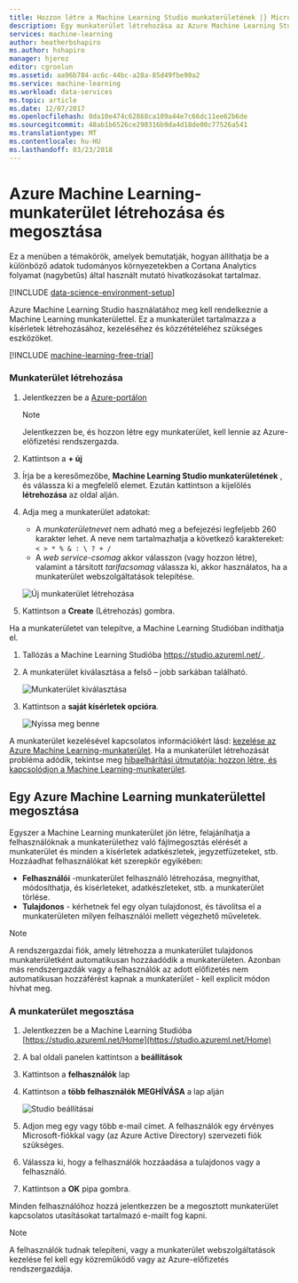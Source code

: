 ```yaml
---
title: Hozzon létre a Machine Learning Studio munkaterületének |} Microsoft Docs
description: Egy munkaterület létrehozása az Azure Machine Learning Studióban
services: machine-learning
author: heatherbshapiro
ms.author: hshapiro
manager: hjerez
editor: cgronlun
ms.assetid: aa96b784-ac6c-44bc-a28a-85d49fbe90a2
ms.service: machine-learning
ms.workload: data-services
ms.topic: article
ms.date: 12/07/2017
ms.openlocfilehash: 8da10e474c62868ca109a44e7c66dc11ee62b6de
ms.sourcegitcommit: 48ab1b6526ce290316b9da4d18de00c77526a541
ms.translationtype: MT
ms.contentlocale: hu-HU
ms.lasthandoff: 03/23/2018
---
```

# <a name="create-and-share-an-azure-machine-learning-workspace"></a>Azure Machine Learning-munkaterület létrehozása és megosztása
Ez a menüben a témakörök, amelyek bemutatják, hogyan állíthatja be a különböző adatok tudományos környezetekben a Cortana Analytics folyamat (nagybetűs) által használt mutató hivatkozásokat tartalmaz.

[!INCLUDE [data-science-environment-setup](../../../includes/cap-setup-environments.md)]

Azure Machine Learning Studio használatához meg kell rendelkeznie a Machine Learning munkaterülettel. Ez a munkaterület tartalmazza a kísérletek létrehozásához, kezeléséhez és közzétételéhez szükséges eszközöket.

[!INCLUDE [machine-learning-free-trial](../../../includes/machine-learning-free-trial.md)]

### <a name="to-create-a-workspace"></a>Munkaterület létrehozása
1. Jelentkezzen be a [Azure-portálon](https://portal.azure.com/)

    > [!NOTE]
    > Jelentkezzen be, és hozzon létre egy munkaterület, kell lennie az Azure-előfizetési rendszergazda. 
    >
    > 

2. Kattintson a **+ új**

3. Írja be a keresőmezőbe, **Machine Learning Studio munkaterületének** , és válassza ki a megfelelő elemet. Ezután kattintson a kijelölés **létrehozása** az oldal alján.

4. Adja meg a munkaterület adatokat:

    - A *munkaterületnevet* nem adható meg a befejezési legfeljebb 260 karakter lehet. A neve nem tartalmazhatja a következő karaktereket: `< > * % & : \ ? + /`
    - A *web service-csomag* akkor válasszon (vagy hozzon létre), valamint a társított *tarifacsomag* válassza ki, akkor használatos, ha a munkaterület webszolgáltatások telepítése.

    ![Új munkaterület létrehozása](./media/create-workspace/create-new-workspace.png)

5. Kattintson a **Create** (Létrehozás) gombra.

Ha a munkaterületet van telepítve, a Machine Learning Studióban indíthatja el.

1. Tallózás a Machine Learning Studióba [ https://studio.azureml.net/ ](https://studio.azureml.net/).

2. A munkaterület kiválasztása a felső – jobb sarkában található.

    ![Munkaterület kiválasztása](./media/create-workspace/open-workspace.png)

3. Kattintson a **saját kísérletek opcióra**.

    ![Nyissa meg benne](./media/create-workspace/my-experiments.png)

A munkaterület kezelésével kapcsolatos információkért lásd: [kezelése az Azure Machine Learning-munkaterület](manage-workspace.md).
Ha a munkaterület létrehozását probléma adódik, tekintse meg [hibaelhárítási útmutatója: hozzon létre, és kapcsolódjon a Machine Learning-munkaterület](troubleshooting-creating-ml-workspace.md).


## <a name="sharing-an-azure-machine-learning-workspace"></a>Egy Azure Machine Learning munkaterülettel megosztása
Egyszer a Machine Learning munkaterület jön létre, felajánlhatja a felhasználóknak a munkaterülethez való fájlmegosztás elérését a munkaterület és minden a kísérletek adatkészletek, jegyzetfüzeteket, stb. Hozzáadhat felhasználókat két szerepkör egyikében:

* **Felhasználói** -munkaterület felhasználó létrehozása, megnyithat, módosíthatja, és kísérleteket, adatkészleteket, stb. a munkaterület törlése.
* **Tulajdonos** - kérhetnek fel egy olyan tulajdonost, és távolítsa el a munkaterületen milyen felhasználói mellett végezhető műveletek.

> [!NOTE]
> A rendszergazdai fiók, amely létrehozza a munkaterület tulajdonos munkaterületként automatikusan hozzáadódik a munkaterületen. Azonban más rendszergazdák vagy a felhasználók az adott előfizetés nem automatikusan hozzáférést kapnak a munkaterület - kell explicit módon hívhat meg.
> 
> 

### <a name="to-share-a-workspace"></a>A munkaterület megosztása

1. Jelentkezzen be a Machine Learning Studióba [https://studio.azureml.net/Home](https://studio.azureml.net/Home)

2. A bal oldali panelen kattintson a **beállítások**

3. Kattintson a **felhasználók** lap

4. Kattintson a **több felhasználók MEGHÍVÁSA** a lap alján

    ![Studio beállításai](./media/create-workspace/settings.png)

5. Adjon meg egy vagy több e-mail címet. A felhasználók egy érvényes Microsoft-fiókkal vagy (az Azure Active Directory) szervezeti fiók szükséges.

6. Válassza ki, hogy a felhasználók hozzáadása a tulajdonos vagy a felhasználó.

7. Kattintson a **OK** pipa gombra.

Minden felhasználóhoz hozzá jelentkezzen be a megosztott munkaterület kapcsolatos utasításokat tartalmazó e-mailt fog kapni.

> [!NOTE]
> A felhasználók tudnak telepíteni, vagy a munkaterület webszolgáltatások kezelése fel kell egy közreműködő vagy az Azure-előfizetés rendszergazdája. 



